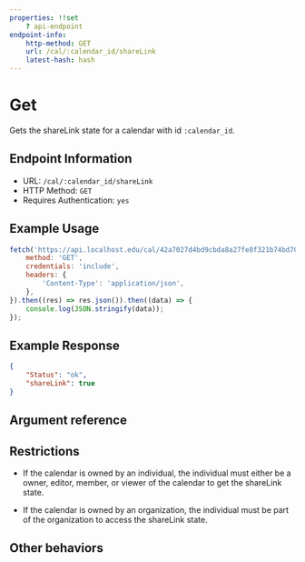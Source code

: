 ```yaml
---
properties: !!set
    ? api-endpoint
endpoint-info:
    http-method: GET
    url: /cal/:calendar_id/shareLink
    latest-hash: hash
---
```


# Get

Gets the shareLink state for a calendar with id `:calendar_id`.

## Endpoint Information

- URL: `/cal/:calendar_id/shareLink`
- HTTP Method: `GET`
- Requires Authentication: `yes`

## Example Usage

``` javascript
fetch('https://api.localhost.edu/cal/42a7027d4bd9cbda8a27fe8f321b74bd70328b20d230ae7f16dd7548ee3f1878/shareLink', {
    method: 'GET',
    credentials: 'include',
    headers: {
        'Content-Type': 'application/json',
    },
}).then((res) => res.json()).then((data) => {
    console.log(JSON.stringify(data));
});
```

## Example Response
```json
{
    "Status": "ok",
    "shareLink": true
}
```

## Argument reference

## Restrictions

- If the calendar is owned by an individual, the individual must either be a owner, editor, member, or viewer of the calendar to get the shareLink state.

- If the calendar is owned by an organization, the individual must be part of the organization to access the shareLink state.

## Other behaviors
